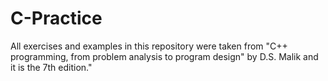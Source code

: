 # C-Practice
All exercises and examples in this repository were taken from "C++ programming, from problem analysis to program design" by D.S. Malik and it is the 7th edition."

